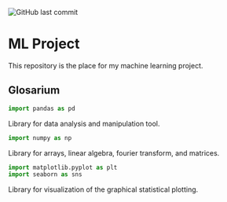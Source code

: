 ![GitHub last commit](https://img.shields.io/github/last-commit/RichardOwenH/ml_project)
# ML Project

This repository is the place for my machine learning project.

## Glosarium
```python
import pandas as pd
```
Library for data analysis and manipulation tool.

```python
import numpy as np
```
Library for arrays, linear algebra, fourier transform, and matrices.

```python
import matplotlib.pyplot as plt 
import seaborn as sns
```
Library for visualization of the graphical statistical plotting.



